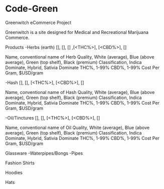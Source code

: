 Code-Green
==========

Greenwitch eCommerce Project

Greenwitch is a site designed for Medical and Recreational Marijuana
Commerce.

Products
-Herbs (earth)
[<name>], [<quality>], [<classification>] ,[<THC%>], [<CBD%>], [<cost-per-gram>]

Name, conventional name of Herb
Quality, White (average), Blue (above average), Green (top shelf), Black (premium)
Classification, Indica Dominate, Hybrid, Sativia Dominate
THC%, 1-99%
CBD%, 1-99%
Cost Per Gram, $USD/gram


-Hash
[<name>], [<quality>], [<THC%>], [<CBD%>], [<cost-per-gram>]

Name, conventional name of Hash
Quality, White (average), Blue (above average), Green (top shelf), Black (premium)
Classification, Indica Dominate, Hybrid, Sativia Dominate
THC%, 1-99%
CBD%, 1-99%
Cost Per Gram, $USD/gram


-Oil/Tinctures
[<name>], [<quality>], [<THC%>], [<CBD%>], [<cost-per-gram>]

Name, conventional name of Oil
Quality, White (average), Blue (above average), Green (top shelf), Black (premium)
Classification, Indica Dominate, Hybrid, Sativia Dominate
THC%, 1-99%
CBD%, 1-99%
Cost Per Gram, $USD/gram



Glassware
-Waterpipes/Bongs
-Pipes



Fashion
Shirts

Hoodies

Hats
